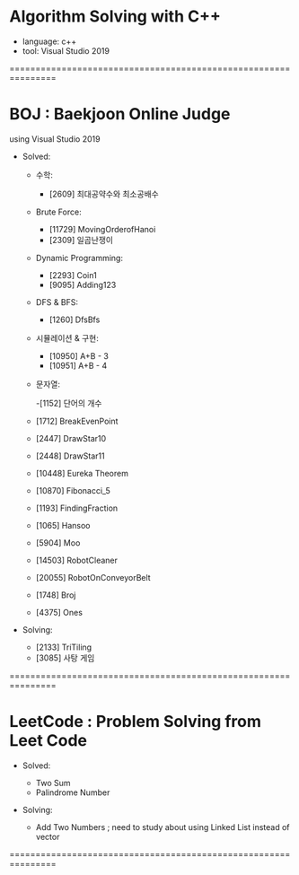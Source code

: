 # Algorithm Solving with C++

- language: c++
- tool: Visual Studio 2019

===============================================================

# BOJ : Baekjoon Online Judge

using Visual Studio 2019

- Solved:

  - 수학:

    - [2609] 최대공약수와 최소공배수

  - Brute Force:

    - [11729] MovingOrderofHanoi
    - [2309] 일곱난쟁이

  - Dynamic Programming:

    - [2293] Coin1
    - [9095] Adding123

  - DFS & BFS:

    - [1260] DfsBfs

  - 시뮬레이션 & 구현:

    - [10950] A+B - 3
    - [10951] A+B - 4

  - 문자열:

    -[1152] 단어의 개수

  - [1712] BreakEvenPoint

  - [2447] DrawStar10
  - [2448] DrawStar11
  - [10448] Eureka Theorem
  - [10870] Fibonacci_5
  - [1193] FindingFraction
  - [1065] Hansoo
  - [5904] Moo

  - [14503] RobotCleaner
  - [20055] RobotOnConveyorBelt
  - [1748] Broj
  - [4375] Ones

- Solving:
  - [2133] TriTiling
  - [3085] 사탕 게임

===============================================================

# LeetCode : Problem Solving from Leet Code

- Solved:

  - Two Sum
  - Palindrome Number

- Solving:
  - Add Two Numbers ; need to study about using Linked List instead of vector

===============================================================
